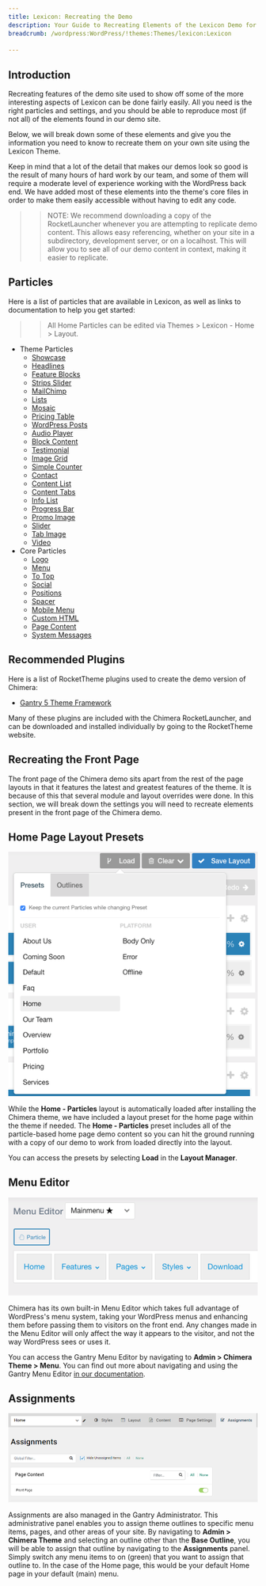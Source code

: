 ```yaml
---
title: Lexicon: Recreating the Demo
description: Your Guide to Recreating Elements of the Lexicon Demo for WordPress
breadcrumb: /wordpress:WordPress/!themes:Themes/lexicon:Lexicon

---
```


Introduction
-----

Recreating features of the demo site used to show off some of the more interesting aspects of Lexicon can be done fairly easily. All you need is the right particles and settings, and you should be able to reproduce most (if not all) of the elements found in our demo site.

Below, we will break down some of these elements and give you the information you need to know to recreate them on your own site using the Lexicon Theme.

Keep in mind that a lot of the detail that makes our demos look so good is the result of many hours of hard work by our team, and some of them will require a moderate level of experience working with the WordPress back end. We have added most of these elements into the theme's core files in order to make them easily accessible without having to edit any code.

>> NOTE: We recommend downloading a copy of the RocketLauncher whenever you are attempting to replicate demo content. This allows easy referencing, whether on your site in a subdirectory, development server, or on a localhost. This will allow you to see all of our demo content in context, making it easier to replicate.

Particles
-----

Here is a list of particles that are available in Lexicon, as well as links to documentation to help you get started:

>> All Home Particles can be edited via Themes > Lexicon - Home > Layout.

* Theme Particles
  * [Showcase](particle_showcase.md)
  * [Headlines](particle_headlines.md)
  * [Feature Blocks](particle_featureblocks.md)
  * [Strips Slider](particle_stripsslider.md)
  * [MailChimp](particle_mailchimp.md)
  * [Lists](particle_lists.md)
  * [Mosaic](particle_mosaic.md)
  * [Pricing Table](particle_pricing.md)
  * [WordPress Posts](particle_wordpress.md)
  * [Audio Player](particle_audio.md)
  * [Block Content](particle_block.md)
  * [Testimonial](particle_testimonial.md)
  * [Image Grid](particle_image.md)
  * [Simple Counter](particle_simplecounter.md)
  * [Contact](particle_contact.md)
  * [Content List](particle_contentlist.md)
  * [Content Tabs](particle_contenttabs.md)
  * [Info List](particle_info.md)
  * [Progress Bar](particle_progressbar.md)
  * [Promo Image](particle_promoimage.md)
  * [Slider](particle_slider.md)
  * [Tab Image](particle_tabimage.md)
  * [Video](particle_video.md)
* Core Particles 
  * [Logo](http://docs.gantry.org/gantry5/particles/logo)
  * [Menu](http://docs.gantry.org/gantry5/particles/menu-control)
  * [To Top](http://docs.gantry.org/gantry5/particles/to-top)
  * [Social](http://docs.gantry.org/gantry5/particles/social)
  * [Positions](http://docs.gantry.org/gantry5/particles/position)
  * [Spacer](http://docs.gantry.org/gantry5/particles/spacer)
  * [Mobile Menu](http://docs.gantry.org/gantry5/particles/mobile-menu)
  * [Custom HTML](http://docs.gantry.org/gantry5/particles/custom-html)
  * [Page Content](http://docs.gantry.org/gantry5/particles/page-content)
  * [System Messages](http://docs.gantry.org/gantry5/particles/system-messages)

Recommended Plugins
-----

Here is a list of RocketTheme plugins used to create the demo version of Chimera:

* [Gantry 5 Theme Framework](http://gantry.org/)

Many of these plugins are included with the Chimera RocketLauncher, and can be downloaded and installed individually by going to the RocketTheme website.

Recreating the Front Page
-----

The front page of the Chimera demo sits apart from the rest of the page layouts in that it features the latest and greatest features of the theme. It is because of this that several module and layout overrides were done. In this section, we will break down the settings you will need to recreate elements present in the front page of the Chimera demo.

Home Page Layout Presets
-----

![Layout Presets](assets/layout_presets.png)

While the **Home - Particles** layout is automatically loaded after installing the Chimera theme, we have included a layout preset for the home page within the theme if needed. The **Home - Particles** preset includes all of the particle-based home page demo content so you can hit the ground running with a copy of our demo to work from loaded directly into the layout.

You can access the presets by selecting **Load** in the **Layout Manager**.

Menu Editor
-----

![](assets/menu_1.png)


Chimera has its own built-in Menu Editor which takes full advantage of WordPress's menu system, taking your WordPress menus and enhancing them before passing them to visitors on the front end. Any changes made in the Menu Editor will only affect the way it appears to the visitor, and not the way WordPress sees or uses it.

You can access the Gantry Menu Editor by navigating to **Admin > Chimera Theme > Menu**. You can find out more about navigating and using the Gantry Menu Editor [in our documentation](http://docs.gantry.org/gantry5/configure/menu-editor).

Assignments
-----

![](assets/assignments_1.png)

Assignments are also managed in the Gantry Administrator. This administrative panel enables you to assign theme outlines to specific menu items, pages, and other areas of your site. By navigating to **Admin > Chimera Theme** and selecting an outline other than the **Base Outline**, you will be able to assign that outline by navigating to the **Assignments** panel. Simply switch any menu items to on (green) that you want to assign that outline to. In the case of the Home page, this would be your default Home page in your default (main) menu.